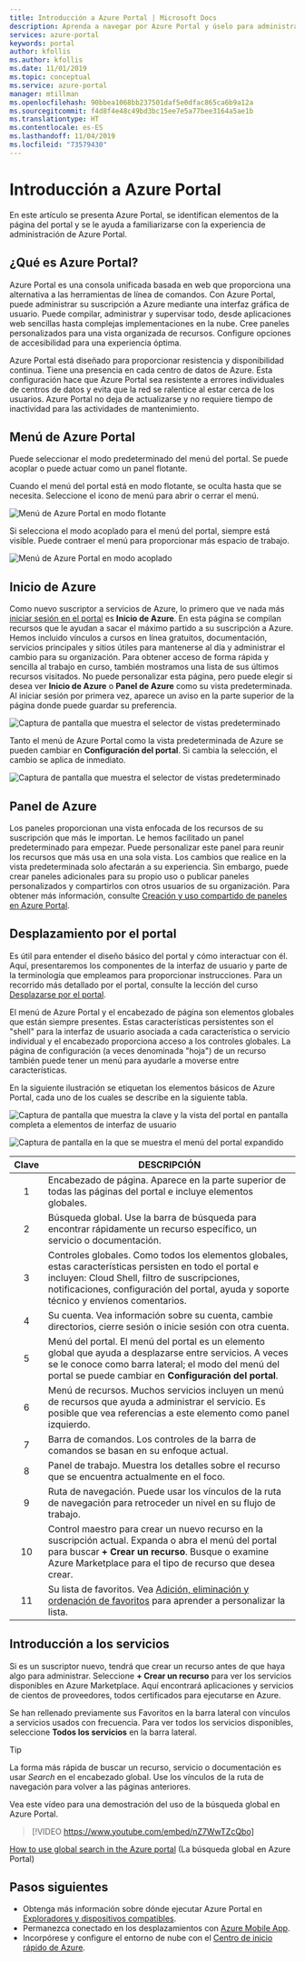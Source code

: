 ```yaml
---
title: Introducción a Azure Portal | Microsoft Docs
description: Aprenda a navegar por Azure Portal y úselo para administrar servicios
services: azure-portal
keywords: portal
author: kfollis
ms.author: kfollis
ms.date: 11/01/2019
ms.topic: conceptual
ms.service: azure-portal
manager: mtillman
ms.openlocfilehash: 90bbea1068bb237501daf5e0dfac865ca6b9a12a
ms.sourcegitcommit: f4d8f4e48c49bd3bc15ee7e5a77bee3164a5ae1b
ms.translationtype: HT
ms.contentlocale: es-ES
ms.lasthandoff: 11/04/2019
ms.locfileid: "73579430"
---
```

# <a name="azure-portal-overview"></a>Introducción a Azure Portal

En este artículo se presenta Azure Portal, se identifican elementos de la página del portal y se le ayuda a familiarizarse con la experiencia de administración de Azure Portal.

## <a name="what-is-the-azure-portal"></a>¿Qué es Azure Portal?

Azure Portal es una consola unificada basada en web que proporciona una alternativa a las herramientas de línea de comandos. Con Azure Portal, puede administrar su suscripción a Azure mediante una interfaz gráfica de usuario. Puede compilar, administrar y supervisar todo, desde aplicaciones web sencillas hasta complejas implementaciones en la nube. Cree paneles personalizados para una vista organizada de recursos. Configure opciones de accesibilidad para una experiencia óptima.

Azure Portal está diseñado para proporcionar resistencia y disponibilidad continua. Tiene una presencia en cada centro de datos de Azure. Esta configuración hace que Azure Portal sea resistente a errores individuales de centros de datos y evita que la red se ralentice al estar cerca de los usuarios. Azure Portal no deja de actualizarse y no requiere tiempo de inactividad para las actividades de mantenimiento.

## <a name="azure-portal-menu"></a>Menú de Azure Portal

Puede seleccionar el modo predeterminado del menú del portal. Se puede acoplar o puede actuar como un panel flotante.

Cuando el menú del portal está en modo flotante, se oculta hasta que se necesita. Seleccione el icono de menú para abrir o cerrar el menú.

![Menú de Azure Portal en modo flotante](./media/azure-portal-overview/azure-portal-overview-portal-menu-flyout.png)

Si selecciona el modo acoplado para el menú del portal, siempre está visible. Puede contraer el menú para proporcionar más espacio de trabajo.

![Menú de Azure Portal en modo acoplado](./media/azure-portal-overview/azure-portal-overview-portal-menu-expandcollapse.png)

## <a name="azure-home"></a>Inicio de Azure

Como nuevo suscriptor a servicios de Azure, lo primero que ve nada más [iniciar sesión en el portal](https://portal.azure.com) es **Inicio de Azure**. En esta página se compilan recursos que le ayudan a sacar el máximo partido a su suscripción a Azure. Hemos incluido vínculos a cursos en línea gratuitos, documentación, servicios principales y sitios útiles para mantenerse al día y administrar el cambio para su organización. Para obtener acceso de forma rápida y sencilla al trabajo en curso, también mostramos una lista de sus últimos recursos visitados. No puede personalizar esta página, pero puede elegir si desea ver **Inicio de Azure** o **Panel de Azure** como su vista predeterminada. Al iniciar sesión por primera vez, aparece un aviso en la parte superior de la página donde puede guardar su preferencia.

![Captura de pantalla que muestra el selector de vistas predeterminado](./media/azure-portal-overview/azure-portal-default-view.png)

Tanto el menú de Azure Portal como la vista predeterminada de Azure se pueden cambiar en **Configuración del portal**. Si cambia la selección, el cambio se aplica de inmediato.

![Captura de pantalla que muestra el selector de vistas predeterminado](./media/azure-portal-overview/azure-portal-overview-portal-settings-menu-home.png)

## <a name="azure-dashboard"></a>Panel de Azure

Los paneles proporcionan una vista enfocada de los recursos de su suscripción que más le importan. Le hemos facilitado un panel predeterminado para empezar. Puede personalizar este panel para reunir los recursos que más usa en una sola vista. Los cambios que realice en la vista predeterminada solo afectarán a su experiencia. Sin embargo, puede crear paneles adicionales para su propio uso o publicar paneles personalizados y compartirlos con otros usuarios de su organización. Para obtener más información, consulte [Creación y uso compartido de paneles en Azure Portal](../azure-portal/azure-portal-dashboards.md).

## <a name="getting-around-the-portal"></a>Desplazamiento por el portal

Es útil para entender el diseño básico del portal y cómo interactuar con él. Aquí, presentaremos los componentes de la interfaz de usuario y parte de la terminología que empleamos para proporcionar instrucciones. Para un recorrido más detallado por el portal, consulte la lección del curso [Desplazarse por el portal](https://docs.microsoft.com/learn/modules/tour-azure-portal/3-navigate-the-portal).

El menú de Azure Portal y el encabezado de página son elementos globales que están siempre presentes. Estas características persistentes son el "shell" para la interfaz de usuario asociada a cada característica o servicio individual y el encabezado proporciona acceso a los controles globales. La página de configuración (a veces denominada "hoja") de un recurso también puede tener un menú para ayudarle a moverse entre características.

En la siguiente ilustración se etiquetan los elementos básicos de Azure Portal, cada uno de los cuales se describe en la siguiente tabla.

![Captura de pantalla que muestra la clave y la vista del portal en pantalla completa a elementos de interfaz de usuario](./media/azure-portal-overview/azure-portal-overview-portal-callouts.png)

![Captura de pantalla en la que se muestra el menú del portal expandido](./media/azure-portal-overview/azure-portal-overview-portal-menu-callouts.png)

|Clave|DESCRIPCIÓN
|:---:|---|
|1|Encabezado de página. Aparece en la parte superior de todas las páginas del portal e incluye elementos globales.|
|2| Búsqueda global. Use la barra de búsqueda para encontrar rápidamente un recurso específico, un servicio o documentación.|
|3|Controles globales. Como todos los elementos globales, estas características persisten en todo el portal e incluyen: Cloud Shell, filtro de suscripciones, notificaciones, configuración del portal, ayuda y soporte técnico y envíenos comentarios.|
|4|Su cuenta. Vea información sobre su cuenta, cambie directorios, cierre sesión o inicie sesión con otra cuenta.|
|5|Menú del portal. El menú del portal es un elemento global que ayuda a desplazarse entre servicios. A veces se le conoce como barra lateral; el modo del menú del portal se puede cambiar en **Configuración del portal**.|
|6|Menú de recursos. Muchos servicios incluyen un menú de recursos que ayuda a administrar el servicio. Es posible que vea referencias a este elemento como panel izquierdo.|
|7|Barra de comandos. Los controles de la barra de comandos se basan en su enfoque actual.|
|8|Panel de trabajo.  Muestra los detalles sobre el recurso que se encuentra actualmente en el foco.|
|9|Ruta de navegación. Puede usar los vínculos de la ruta de navegación para retroceder un nivel en su flujo de trabajo.|
|10|Control maestro para crear un nuevo recurso en la suscripción actual. Expanda o abra el menú del portal para buscar **+ Crear un recurso**. Busque o examine Azure Marketplace para el tipo de recurso que desea crear.|
|11|Su lista de favoritos. Vea [Adición, eliminación y ordenación de favoritos](../azure-portal/azure-portal-add-remove-sort-favorites.md) para aprender a personalizar la lista.|

## <a name="get-started-with-services"></a>Introducción a los servicios

Si es un suscriptor nuevo, tendrá que crear un recurso antes de que haya algo para administrar. Seleccione **+ Crear un recurso** para ver los servicios disponibles en Azure Marketplace. Aquí encontrará aplicaciones y servicios de cientos de proveedores, todos certificados para ejecutarse en Azure.

Se han rellenado previamente sus Favoritos en la barra lateral con vínculos a servicios usados con frecuencia.  Para ver todos los servicios disponibles, seleccione **Todos los servicios** en la barra lateral.

> [!TIP]
> La forma más rápida de buscar un recurso, servicio o documentación es usar *Search* en el encabezado global. Use los vínculos de la ruta de navegación para volver a las páginas anteriores.
>
Vea este vídeo para una demostración del uso de la búsqueda global en Azure Portal.


> [!VIDEO https://www.youtube.com/embed/nZ7WwTZcQbo]

[How to use global search in the Azure portal](https://www.youtube.com/watch?v=nZ7WwTZcQbo) (La búsqueda global en Azure Portal)

## <a name="next-steps"></a>Pasos siguientes

* Obtenga más información sobre dónde ejecutar Azure Portal en [Exploradores y dispositivos compatibles](../azure-portal/azure-portal-supported-browsers-devices.md).
* Permanezca conectado en los desplazamientos con [Azure Mobile App](https://azure.microsoft.com/features/azure-portal/mobile-app/).
* Incorpórese y configure el entorno de nube con el [Centro de inicio rápido de Azure](../azure-portal/azure-portal-quickstart-center.md).
